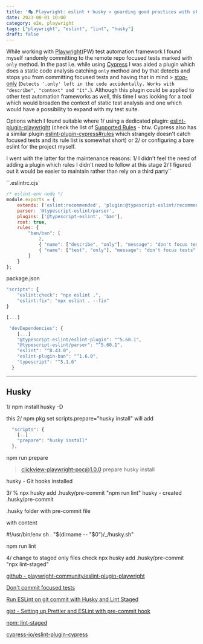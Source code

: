 ```yaml
---
title: '🎭 Playwright: eslint + husky > guarding good practices with static pre-commit checks of static code'
date: 2023-08-01 10:00
category: e2e, playwright
tags: ["playwright", "eslint", "lint", "husky"]
draft: false
---
```


While working with [Playwright](https://playwright.dev/)(PW) test automation framework I found myself randomly committing to the remote repo focused tests marked with `only` method. In the past i.e. while using [Cypress](https://docs.cypress.io/) I was aided a plugin which does a static code analysis catching `only` method and by that detects and stops you from committing focused tests and having that in mind > [stop-only](https://www.npmjs.com/package/stop-only) (`Detects '.only' left in the code accidentally. Works with "describe", "context" and "it".`). Although this plugin could be applied to other test automation frameworks as well, this time I was looking for a tool which would broaden the context of static test analysis and one which would have a possibility to expand with my test suite. 

Options which I found suitable where 1/ using a dedicated plugin: [eslint-plugin-playwright](https://github.com/playwright-community/eslint-plugin-playwright) (check the list of [Supported Rules](https://github.com/playwright-community/eslint-plugin-playwright#list-of-supported-rules) - btw. Cypress also has a similar plugin [eslint-plugin-cypress#rules](https://github.com/cypress-io/eslint-plugin-cypress#rules) which strangely doesn't catch focused tests and its rule list is somewhat short) or 2/ or configuring a bare eslint for the project myself.

I went with the latter for the maintenance reasons: 1/ I didn't feel the need of adding a plugin which rules I didn't need to follow at this stage 2/ I figured out it would be easier to maintain rather than rely on a third party``  

``.eslintrc.cjs`

```js
/* eslint-env node */
module.exports = {
    extends: ['eslint:recommended', 'plugin:@typescript-eslint/recommended'],
    parser: '@typescript-eslint/parser',
    plugins: ['@typescript-eslint', 'ban'],
    root: true,
    rules: {
        "ban/ban": [
            2,
            { "name": ["describe", "only"], "message": "don't focus tests" },
            { "name": ["test", "only"], "message": "don't focus tests" },
        ]
    }
};
````

package.json

```js
"scripts": {
    "eslint:check": "npx eslint .",
    "eslint:fix": "npx eslint . --fix"
}

[...]

 "devDependencies": {
    [...]
    "@typescript-eslint/eslint-plugin": "^5.60.1",
    "@typescript-eslint/parser": "^5.60.1",
    "eslint": "^8.43.0",
    "eslint-plugin-ban": "^1.6.0",
    "typescript": "^5.1.6"
  }
```

---

## Husky
1/
npm install husky -D

this
2/ npm pkg set scripts.prepare="husky install"
will add
```js
  "scripts": {
    [..]
    "prepare": "husky install"
  },
```

npm run prepare

> clickview-playwright-poc@1.0.0 prepare
> husky install

husky - Git hooks installed

3/ 
% npx husky add .husky/pre-commit "npm run lint"
husky - created .husky/pre-commit

.husky folder with pre-commit file

with content

#!/usr/bin/env sh
. "$(dirname -- "$0")/_/husky.sh"

npm run lint

4/ change to staged only files check
npx husky add .husky/pre-commit "npx lint-staged"


[github - playwright-community/eslint-plugin-playwright](https://github.com/playwright-community/eslint-plugin-playwright)


[Don't commit focused tests](https://timdeschryver.dev/blog/dont-commit-focused-tests#tslint)


[Run ESLint on git commit with Husky and Lint Staged](https://prabinpoudel.com.np/articles/run-eslint-on-git-commit-with-husky-and-lint-staged/)


[gist - Setting up Prettier and ESLint with pre-commit hook](https://gist.github.com/estorgio/e8bcaa8e87d0fcdcf85fdf598956e34c)


[npm: lint-staged](https://www.npmjs.com/package/lint-staged?activeTab=readme)

[cypress-io/eslint-plugin-cypress](https://github.com/cypress-io/eslint-plugin-cypress)